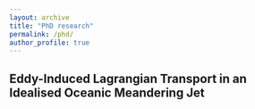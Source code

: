 ```yaml
---
layout: archive
title: "PhD research"
permalink: /phd/
author_profile: true
---
```


## Eddy-Induced Lagrangian Transport in an Idealised Oceanic Meandering Jet


